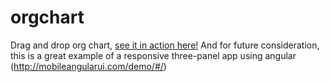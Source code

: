 # orgchart
Drag and drop org chart, [see it in action here!](https://gregbabcock.github.io/orgchart/)
And for future consideration, this is a great example of a responsive three-panel app using angular (http://mobileangularui.com/demo/#/)

